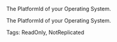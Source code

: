 The PlatformId of your Operating System.
	
The PlatformId of your Operating System.

Tags: ReadOnly, NotReplicated